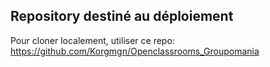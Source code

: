 ## Repository destiné au déploiement ##

Pour cloner localement, utiliser ce repo: https://github.com/Korgmgn/Openclassrooms_Groupomania

